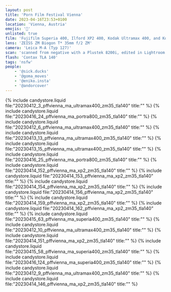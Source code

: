 ```yaml
---
layout: post
title: 'Porn Film Festival Vienna'
date: 2023-04-16T23:53+0100
location: 'Vienna, Austria'
emojis: '🔞'
unlisted: true
film: 'Fujifilm Superia 400, Ilford XP2 400, Kodak Ultramax 400, and Kodak Portra 800'
lens: 'ZEISS ZM Biogon T* 35mm f/2 ZM'
camera: 'Leica M-A (Typ 127)'
scan: 'scanned from negative with a Plustek 8200i, edited in Lightroom'
flash: 'Contax TLA 140'
tags: 'nsfw'
people: 
    - '@sick.ducks'
    - '@goma_moves'
    - '@eniko.insta'
    - '@andorcover'
---
```


{% include candystore.liquid file:"20230412_3_pffvienna_ma_ultramax400_zm35_tla140" title:"" %}
{% include candystore.liquid file:"20230416_24_pffvienna_ma_portra800_zm35_tla140" title:"" %}
{% include candystore.liquid file:"20230412_6_pffvienna_ma_ultramax400_zm35_tla140" title:"" %}
{% include candystore.liquid file:"20230413_13_pffvienna_ma_ultramax400_zm35_tla140" title:"" %}
{% include candystore.liquid file:"20230413_15_pffvienna_ma_ultramax400_zm35_tla140" title:"" %}
{% include candystore.liquid file:"20230416_25_pffvienna_ma_portra800_zm35_tla140" title:"" %}
{% include candystore.liquid file:"20230414_152_pffvienna_ma_xp2_zm35_tla140" title:"" %}
{% include candystore.liquid file:"20230414_153_pffvienna_ma_xp2_zm35_tla140" title:"" %}
{% include candystore.liquid file:"20230414_154_pffvienna_ma_xp2_zm35_tla140" title:"" %}
{% include candystore.liquid file:"20230414_156_pffvienna_ma_xp2_zm35_tla140" title:"" %}
{% include candystore.liquid file:"20230414_159_pffvienna_ma_xp2_zm35_tla140" title:"" %}
{% include candystore.liquid file:"20230414_162_pffvienna_ma_xp2_zm35_tla140" title:"" %}
{% include candystore.liquid file:"20230415_63_pffvienna_ma_superia400_zm35_tla140" title:"" %}
{% include candystore.liquid file:"20230412_10_pffvienna_ma_ultramax400_zm35_tla140" title:"" %}
{% include candystore.liquid file:"20230414_151_pffvienna_ma_xp2_zm35_tla140" title:"" %}
{% include candystore.liquid file:"20230415_58_pffvienna_ma_superia400_zm35_tla140" title:"" %}
{% include candystore.liquid file:"20230416_124_pffvienna_ma_superia400_zm35_tla140" title:"" %}
{% include candystore.liquid file:"20230412_9_pffvienna_ma_ultramax400_zm35_tla140" title:"" %}
{% include candystore.liquid file:"20230414_146_pffvienna_ma_xp2_zm35_tla140" title:"" %}